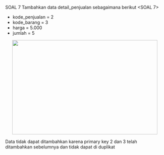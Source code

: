 SOAL 7
Tambahkan data detail_penjualan sebagaimana berikut <SOAL 7>
- kode_penjualan = 2
- kode_barang = 3
- harga = 5.000
- jumlah = 5
<p align="center">
  <img width="460" height="300" src="https://i.imgur.com/QOya5hB.png">
</p>
Data tidak dapat ditambahkan karena primary key 2 dan 3 telah ditambahkan sebelumnya dan tidak dapat di duplikat


